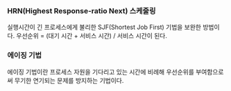 ### HRN(Highest Response-ratio Next) 스케줄링
실행시간이 긴 프로세스에게 불리한 SJF(Shortest Job First) 기법을 보완한 방법이다.
우선순위 = (대기 시간 + 서비스 시간) / 서비스 시간이 된다.

### 에이징 기법
에이징 기법이란 프로세스 자원을 기다리고 있는 시간에 비례해 우선순위를 부여함으로써 무기한 연기되는 문제를 방지하는 기법이다.